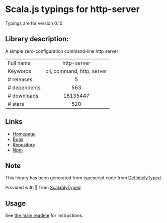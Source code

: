 
# Scala.js typings for http-server

Typings are for version 0.10

## Library description:
A simple zero-configuration command-line http server

|                    |                 |
| ------------------ | :-------------: |
| Full name          | http-server |
| Keywords           | cli, command, http, server |
| # releases         | 5 |
| # dependents       | 563 |
| # downloads        | 16135447 |
| # stars            | 520 |

## Links
- [Homepage](https://github.com/http-party/http-server#readme)
- [Bugs](https://github.com/http-party/http-server/issues)
- [Repository](https://github.com/http-party/http-server)
- [Npm](https://www.npmjs.com/package/http-server)
    


## Note
This library has been generated from typescript code from [DefinitelyTyped](https://definitelytyped.org).

Provided with :purple_heart: from [ScalablyTyped](https://github.com/oyvindberg/ScalablyTyped)

## Usage
See [the main readme](../../readme.md) for instructions.



